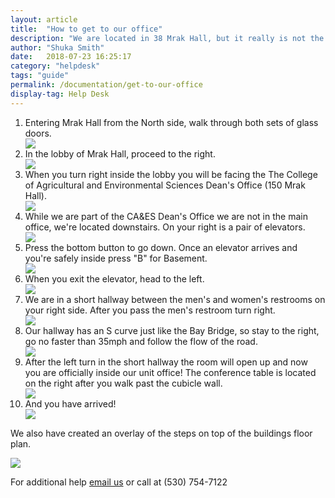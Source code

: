 ```yaml
---
layout: article
title:  "How to get to our office"
description: "We are located in 38 Mrak Hall, but it really is not the easiest place to find. Below is a guide to help you find us, it starts at the North entrance to Mrak Hall."
author: "Shuka Smith"
date:   2018-07-23 16:25:17
category: "helpdesk"
tags: "guide"
permalink: /documentation/get-to-our-office
display-tag: Help Desk
---
```

<ol>
<li>Entering Mrak Hall from the North side, walk through both sets of glass doors.</li>

<img src="/media/steps/1.jpg">

<li>In the lobby of Mrak Hall, proceed to the right.</li>

<img src="/media/steps/2.jpg">

<li>When you turn right inside the lobby you will be facing the The College of Agricultural and Environmental Sciences Dean's Office (150 Mrak Hall).</li>

<img src="/media/steps/3.jpg">

<li>While we are part of the CA&ES Dean's Office we are not in the main office, we're located downstairs. On your right is a pair of elevators.</li>

<img src="/media/steps/4.jpg">

<li>Press the bottom button to go down. Once an elevator arrives and you're safely inside press "B" for Basement.</li>

<img src="/media/steps/5.jpg">

<li>When you exit the elevator, head to the left.</li>

<img src="/media/steps/6.jpg">

<li>We are in a short hallway between the men's and women's restrooms on your right side. After you pass the men's restroom turn right.</li>

<img src="/media/steps/7.jpg">

<li>Our hallway has an S curve just like the Bay Bridge, so stay to the right, go no faster than 35mph and follow the flow of the road.</li>

<img src="/media/steps/8.jpg">

<li>After the left turn in the short hallway the room will open up and now you are officially inside our unit office! The conference table is located on the right after you walk past the cubicle wall.</li>

<img src="/media/steps/9.jpg">

<li>And you have arrived!</li>

<img src="/media/steps/10.jpg">

</ol>

We also have created an overlay of the steps on top of the buildings floor plan.

<img src="/media/steps/11.jpg">

For additional help <a href="mailto:support@caes.ucdavis.edu">email us</a> or call at (530) 754-7122
